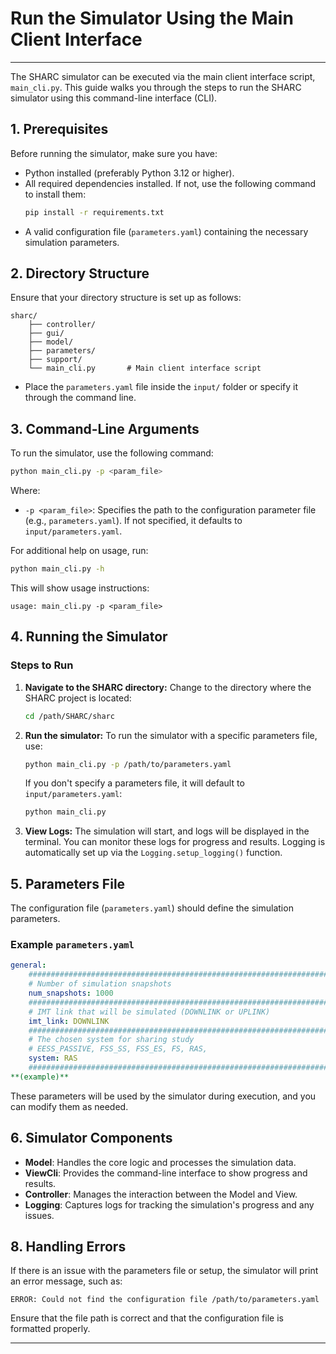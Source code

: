 # Run the Simulator Using the Main Client Interface

---

The SHARC simulator can be executed via the main client interface script, `main_cli.py`. This guide walks you through the steps to run the SHARC simulator using this command-line interface (CLI).

## 1. Prerequisites

Before running the simulator, make sure you have:

- Python installed (preferably Python 3.12 or higher).
- All required dependencies installed. If not, use the following command to install them:
  ```bash
  pip install -r requirements.txt
  ```
- A valid configuration file (`parameters.yaml`) containing the necessary simulation parameters.

## 2. Directory Structure

Ensure that your directory structure is set up as follows:

```
sharc/
    ├── controller/
    ├── gui/
    ├── model/
    ├── parameters/
    ├── support/
    └── main_cli.py       # Main client interface script
```

- Place the `parameters.yaml` file inside the `input/` folder or specify it through the command line.

## 3. Command-Line Arguments

To run the simulator, use the following command:

```bash
python main_cli.py -p <param_file>
```

Where:
- `-p <param_file>`: Specifies the path to the configuration parameter file (e.g., `parameters.yaml`). If not specified, it defaults to `input/parameters.yaml`.

For additional help on usage, run:

```bash
python main_cli.py -h
```

This will show usage instructions:

```
usage: main_cli.py -p <param_file>
```

## 4. Running the Simulator

### Steps to Run

1. **Navigate to the SHARC directory:**
   Change to the directory where the SHARC project is located:
   ```bash
   cd /path/SHARC/sharc
   ```

2. **Run the simulator:**
   To run the simulator with a specific parameters file, use:
   ```bash
   python main_cli.py -p /path/to/parameters.yaml
   ```

   If you don't specify a parameters file, it will default to `input/parameters.yaml`:
   ```bash
   python main_cli.py
   ```

3. **View Logs:**
   The simulation will start, and logs will be displayed in the terminal. You can monitor these logs for progress and results. Logging is automatically set up via the `Logging.setup_logging()` function.

## 5. Parameters File

The configuration file (`parameters.yaml`) should define the simulation parameters.


### Example `parameters.yaml`

```yaml
general:
    ###########################################################################
    # Number of simulation snapshots
    num_snapshots: 1000
    ###########################################################################
    # IMT link that will be simulated (DOWNLINK or UPLINK)
    imt_link: DOWNLINK
    ###########################################################################
    # The chosen system for sharing study
    # EESS_PASSIVE, FSS_SS, FSS_ES, FS, RAS,
    system: RAS
    ###########################################################################
**(example)**
```

These parameters will be used by the simulator during execution, and you can modify them as needed.

## 6. Simulator Components

- **Model**: Handles the core logic and processes the simulation data.
- **ViewCli**: Provides the command-line interface to show progress and results.
- **Controller**: Manages the interaction between the Model and View.
- **Logging**: Captures logs for tracking the simulation's progress and any issues.

## 8. Handling Errors

If there is an issue with the parameters file or setup, the simulator will print an error message, such as:

```
ERROR: Could not find the configuration file /path/to/parameters.yaml
```

Ensure that the file path is correct and that the configuration file is formatted properly.

---
